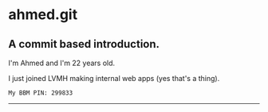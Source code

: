ahmed.git
======

A commit based introduction.
-------


I'm Ahmed and I'm 22 years old.

I just joined LVMH making internal web apps (yes that's a thing).

`My BBM PIN: 299833`

--- 
